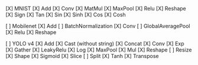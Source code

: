 [X] MNIST
[X] Add
[X] Conv
[X] MatMul
[X] MaxPool
[X] Relu
[X] Reshape
[X] Sign
[X] Tan
[X] Sin
[X] Sinh
[X] Cos
[X] Cosh

[ ] Mobilenet
[X] Add
[ ] BatchNormalization
[X] Conv
[ ] GlobalAveragePool
[X] Relu
[X] Reshape

[ ] YOLO v4
[X] Add
[X] Cast (without string)
[X] Concat
[X] Conv
[X] Exp
[X] Gather
[X] LeakyRelu
[X] Log
[X] MaxPool
[X] Mul
[X] Reshape
[ ] Resize
[X] Shape
[X] Sigmoid
[X] Slice
[ ] Split
[X] Tanh
[X] Transpose
